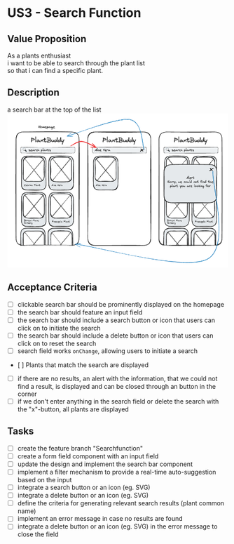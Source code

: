 # US3 - Search Function

## Value Proposition

As a plants enthusiast </br>
i want to be able to search through the plant list </br>
so that i can find a specific plant.

## Description

a search bar at the top of the list </br>
![US3](/US3%20-%20Search%20Function/US3_SearchFunction.png)

## Acceptance Criteria

- [ ] clickable search bar should be prominently displayed on the homepage
- [ ] the search bar should feature an input field
- [ ] the search bar should include a search button or icon that users can click on to initiate the search
- [ ] the search bar should include a delete button or icon that users can click on to reset the search
- [ ] search field works `onChange`, allowing users to initiate a search
- [ ] Plants that match the search are displayed
- [ ] if there are no results, an alert with the information, that we could not find a result, is displayed and can be closed through an button in the corner
- [ ] if we don't enter anything in the search field or delete the search with the "x"-button, all plants are displayed

## Tasks

- [ ] create the feature branch "Searchfunction"
- [ ] create a form field component with an input field
- [ ] update the design and implement the search bar component
- [ ] implement a filter mechanism to provide a real-time auto-suggestion based on the input
- [ ] integrate a search button or an icon (eg. SVG)
- [ ] integrate a delete button or an icon (eg. SVG)
- [ ] define the criteria for generating relevant search results (plant common name)
- [ ] implement an error message in case no results are found
- [ ] integrate a delete button or an icon (eg. SVG) in the error message to close the field
